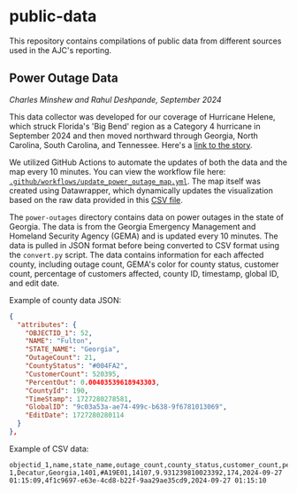 # public-data

This repository contains compilations of public data from different sources used in the AJC's reporting.

## Power Outage Data
_Charles Minshew and Rahul Deshpande, September 2024_

This data collector was developed for our coverage of Hurricane Helene, which struck Florida's 'Big Bend' region as a Category 4 hurricane in September 2024 and then moved northward through Georgia, North Carolina, South Carolina, and Tennessee. Here's a [link to the story](https://www.ajc.com/news/georgia-news/georgia-statewide-power-outage-map-see-outages-by-county-hurricane-helene-updates/KYWHZWRE3RAWLPDF6QOLWLVHUQ/).

We utilized GitHub Actions to automate the updates of both the data and the map every 10 minutes. You can view the workflow file here: [`.github/workflows/update_power_outage_map.yml`](https://github.com/ajcnews/public-data/blob/main/.github/workflows/update_power_outage_map.yml). The map itself was created using Datawrapper, which dynamically updates the visualization based on the raw data provided in this [CSV file](https://raw.githubusercontent.com/ajcnews/public-data/refs/heads/main/power-outages/data/outages.csv).

The `power-outages` directory contains data on power outages in the state of Georgia. The data is from the Georgia Emergency Management and Homeland Security Agency (GEMA) and is updated every 10 minutes. The data is pulled in JSON format before being converted to CSV format using the `convert.py` script. The data contains information for each affected county, including outage count, GEMA's color for county status, customer count, percentage of customers affected, county ID, timestamp, global ID, and edit date.

Example of county data JSON:
```json
{
  "attributes": {
    "OBJECTID_1": 52,
    "NAME": "Fulton",
    "STATE_NAME": "Georgia",
    "OutageCount": 21,
    "CountyStatus": "#004FA2",
    "CustomerCount": 520395,
    "PercentOut": 0.00403539618943303,
    "CountyId": 190,
    "TimeStamp": 1727280278581,
    "GlobalID": "9c03a53a-ae74-499c-b638-9f6781013069",
    "EditDate": 1727280280114
  }
},
```

Example of CSV data:
```csv
objectid_1,name,state_name,outage_count,county_status,customer_count,percent_out,county_id,timestamp,global_id,edit_date
1,Decatur,Georgia,1401,#A19E01,14107,9.931239810023392,174,2024-09-27 01:15:09,4f1c9697-e63e-4cd8-b22f-9aa29ae35cd9,2024-09-27 01:15:10
```
